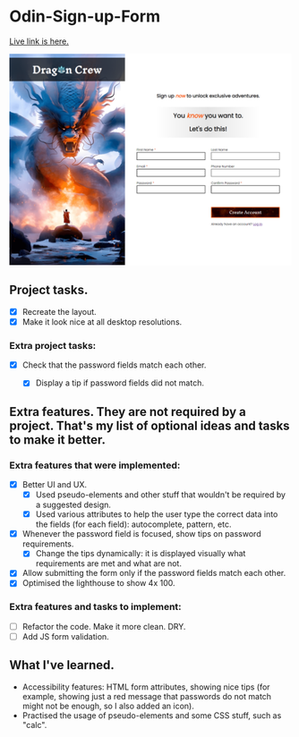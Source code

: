 # Odin-Sign-up-Form

[Live link is here.](https://x6nenko.github.io/Odin-Sign-up-Form/)

![Preview of a website.](./Assets/preview.png)

## Project tasks.
- [x] Recreate the layout.
- [x] Make it look nice at all desktop resolutions.

### Extra project tasks:
- [x] Check that the password fields match each other.
    - [x] Display a tip if password fields did not match.


## Extra features. They are not required by a project. That's my list of optional ideas and tasks to make it better.

### Extra features that were implemented:
- [x] Better UI and UX.
    - [x] Used pseudo-elements and other stuff that wouldn't be required by a suggested design.
    - [x] Used various attributes to help the user type the correct data into the fields (for each field): autocomplete, pattern, etc.
- [x] Whenever the password field is focused, show tips on password requirements.
    - [x] Change the tips dynamically: it is displayed visually what requirements are met and what are not.
- [x] Allow submitting the form only if the password fields match each other.
- [x] Optimised the lighthouse to show 4x 100.

### Extra features and tasks to implement:
- [ ] Refactor the code. Make it more clean. DRY.
- [ ] Add JS form validation.

## What I've learned.
- Accessibility features: HTML form attributes, showing nice tips (for example, showing just a red message that passwords do not match might not be enough, so I also added an icon).
- Practised the usage of pseudo-elements and some CSS stuff, such as "calc".